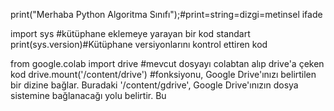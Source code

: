 print("Merhaba Python Algoritma Sınıfı");#print=string=dizgi=metinsel ifade

import sys #kütüphane eklemeye yarayan bir kod standart
print(sys.version)#Kütüphane versiyonlarını kontrol ettiren kod

from google.colab import drive #mevcut dosyayı colabtan alıp drive'a çeken kod
drive.mount('/content/drive')  #fonksiyonu, Google Drive'ınızı belirtilen bir dizine bağlar. Buradaki '/content/gdrive', Google Drive'ınızın dosya sistemine bağlanacağı yolu belirtir. Bu

